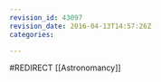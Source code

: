 ```yaml
---
revision_id: 43097
revision_date: 2016-04-13T14:57:26Z
categories:

---
```


#REDIRECT [[Astronomancy]]